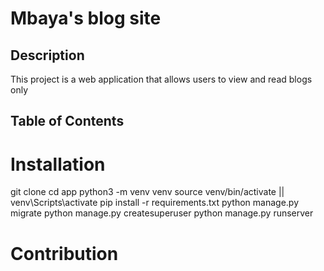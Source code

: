 # Mbaya's blog site

## Description
This project is a web application that allows users to view and read blogs only

## Table of Contents
# Installation
git clone
cd app
python3 -m venv venv
source venv/bin/activate || venv\Scripts\activate
pip install -r requirements.txt
python manage.py migrate
python manage.py createsuperuser
python manage.py runserver
# Contribution
